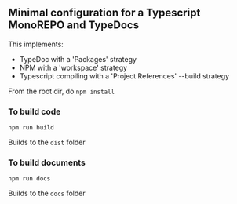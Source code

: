 ## Minimal configuration for a Typescript MonoREPO and TypeDocs

This implements:
- TypeDoc with a 'Packages' strategy
- NPM with a 'workspace' strategy
- Typescript compiling with a 'Project References' --build strategy

From the root dir, do `npm install`

### To build code
```
npm run build
```
Builds to the `dist` folder

### To build documents
```
npm run docs
```
Builds to the `docs` folder